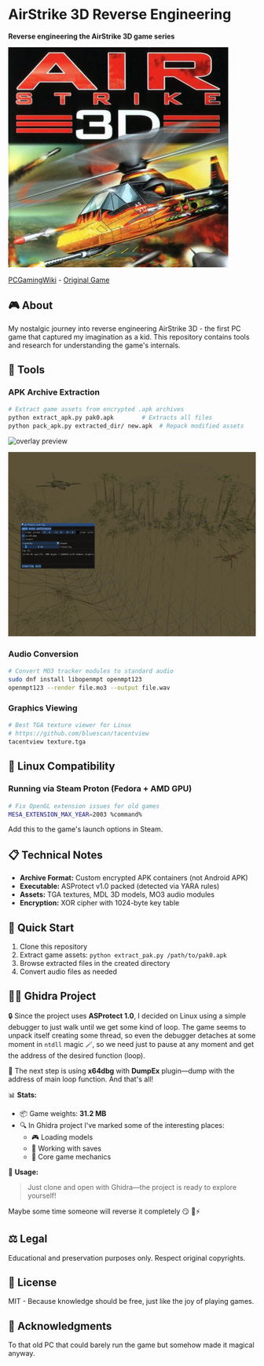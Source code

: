 # AirStrike 3D Reverse Engineering

**Reverse engineering the AirStrike 3D game series**

![gamelogo](logo.jpg)

[PCGamingWiki](https://www.pcgamingwiki.com/wiki/AirStrike_2) -  [Original Game](https://en.wikipedia.org/wiki/AirStrike_3D)

## 🎮 About

My nostalgic journey into reverse engineering AirStrike 3D - the first PC game that captured my imagination as a kid. This repository contains tools and research for understanding the game's internals.

## 🔧 Tools

### APK Archive Extraction

```bash
# Extract game assets from encrypted .apk archives
python extract_apk.py pak0.apk        # Extracts all files
python pack_apk.py extracted_dir/ new.apk  # Repack modified assets
```

![overlay preview](overlay.png)

![overlay wireframe](overlay_wireframe.png)

### Audio Conversion

```bash
# Convert MO3 tracker modules to standard audio
sudo dnf install libopenmpt openmpt123
openmpt123 --render file.mo3 --output file.wav
```

### Graphics Viewing

```bash
# Best TGA texture viewer for Linux
# https://github.com/bluescan/tacentview
tacentview texture.tga
```

## 🐧 Linux Compatibility

### Running via Steam Proton (Fedora + AMD GPU)

```bash
# Fix OpenGL extension issues for old games
MESA_EXTENSION_MAX_YEAR=2003 %command%
```

Add this to the game's launch options in Steam.

## 📋 Technical Notes

- **Archive Format:** Custom encrypted APK containers (not Android APK)
- **Executable:** ASProtect v1.0 packed (detected via YARA rules)
- **Assets:** TGA textures, MDL 3D models, MO3 audio modules
- **Encryption:** XOR cipher with 1024-byte key table

## 🚀 Quick Start

1. Clone this repository
2. Extract game assets: `python extract_pak.py /path/to/pak0.apk`
3. Browse extracted files in the created directory
4. Convert audio files as needed

## 🏴‍☠️ Ghidra Project

🔒 Since the project uses **ASProtect 1.0**, I decided on Linux using a simple debugger to just walk until we get some kind of loop. The game seems to unpack itself creating some thread, so even the debugger detaches at some moment in `ntdll` magic 🪄, so we need just to pause at any moment and get the address of the desired function (loop).

🎯 The next step is using **x64dbg** with **DumpEx** plugin—dump with the address of main loop function. And that's all!

📊 **Stats:**
- 📦 Game weights: **31.2 MB**
- 🔍 In Ghidra project I've marked some of the interesting places:
  - 🎮 Loading models
  - 💾 Working with saves
  - 🔧 Core game mechanics

🚀 **Usage:**
> Just clone and open with Ghidra—the project is ready to explore yourself!

Maybe some time someone will reverse it completely 😏 🦀⚡

## ⚖️ Legal

Educational and preservation purposes only. Respect original copyrights.

## 📄 License

MIT - Because knowledge should be free, just like the joy of playing games.

## 🙏 Acknowledgments

To that old PC that could barely run the game but somehow made it magical anyway.
